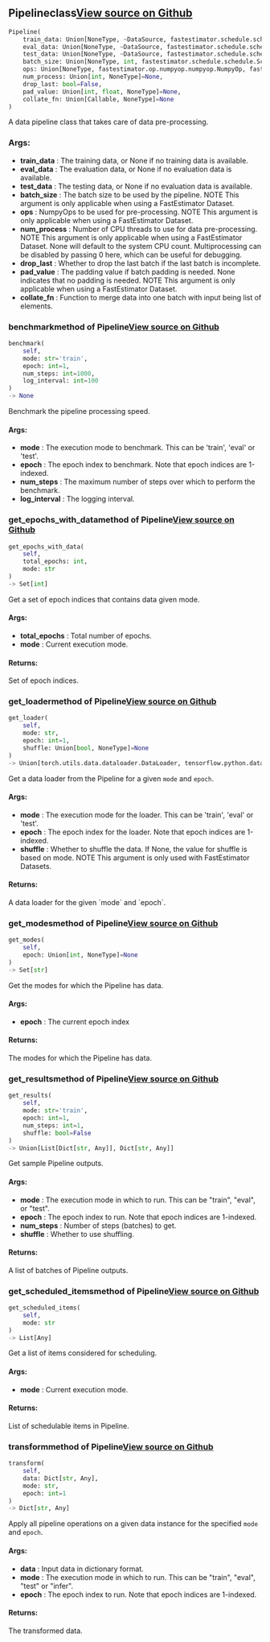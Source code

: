 ## Pipeline<span class="tag">class</span><a class="sourcelink" href=https://github.com/fastestimator/fastestimator/blob/r1.1/fastestimator/pipeline.py/#L40-L355>View source on Github</a>
```python
Pipeline(
	train_data: Union[NoneType, ~DataSource, fastestimator.schedule.schedule.Scheduler[~DataSource]]=None,
	eval_data: Union[NoneType, ~DataSource, fastestimator.schedule.schedule.Scheduler[~DataSource]]=None,
	test_data: Union[NoneType, ~DataSource, fastestimator.schedule.schedule.Scheduler[~DataSource]]=None,
	batch_size: Union[NoneType, int, fastestimator.schedule.schedule.Scheduler[int]]=None,
	ops: Union[NoneType, fastestimator.op.numpyop.numpyop.NumpyOp, fastestimator.schedule.schedule.Scheduler[fastestimator.op.numpyop.numpyop.NumpyOp], List[Union[fastestimator.op.numpyop.numpyop.NumpyOp, fastestimator.schedule.schedule.Scheduler[fastestimator.op.numpyop.numpyop.NumpyOp]]]]=None,
	num_process: Union[int, NoneType]=None,
	drop_last: bool=False,
	pad_value: Union[int, float, NoneType]=None,
	collate_fn: Union[Callable, NoneType]=None
)
```
A data pipeline class that takes care of data pre-processing.


<h3>Args:</h3>

* **train_data** :  The training data, or None if no training data is available.
* **eval_data** :  The evaluation data, or None if no evaluation data is available.
* **test_data** :  The testing data, or None if no evaluation data is available.
* **batch_size** :  The batch size to be used by the pipeline. NOTE This argument is only applicable when using a        FastEstimator Dataset.
* **ops** :  NumpyOps to be used for pre-processing. NOTE This argument is only applicable when using a FastEstimator        Dataset.
* **num_process** :  Number of CPU threads to use for data pre-processing. NOTE This argument is only applicable when        using a FastEstimator Dataset. None will default to the system CPU count. Multiprocessing can be disabled by        passing 0 here, which can be useful for debugging.
* **drop_last** :  Whether to drop the last batch if the last batch is incomplete.
* **pad_value** :  The padding value if batch padding is needed. None indicates that no padding is needed. NOTE This        argument is only applicable when using a FastEstimator Dataset.
* **collate_fn** :  Function to merge data into one batch with input being list of elements.

### benchmark<span class="tag">method of Pipeline</span><a class="sourcelink" href=https://github.com/fastestimator/fastestimator/blob/r1.1/fastestimator/pipeline.py/#L153-L228>View source on Github</a>
```python
benchmark(
	self,
	mode: str='train',
	epoch: int=1,
	num_steps: int=1000,
	log_interval: int=100
)
-> None
```
Benchmark the pipeline processing speed.


<h4>Args:</h4>

* **mode** :  The execution mode to benchmark. This can be 'train', 'eval' or 'test'.
* **epoch** :  The epoch index to benchmark. Note that epoch indices are 1-indexed.
* **num_steps** :  The maximum number of steps over which to perform the benchmark.
* **log_interval** :  The logging interval.

### get_epochs_with_data<span class="tag">method of Pipeline</span><a class="sourcelink" href=https://github.com/fastestimator/fastestimator/blob/r1.1/fastestimator/pipeline.py/#L242-L258>View source on Github</a>
```python
get_epochs_with_data(
	self,
	total_epochs: int,
	mode: str
)
-> Set[int]
```
Get a set of epoch indices that contains data given mode.


<h4>Args:</h4>

* **total_epochs** :  Total number of epochs.
* **mode** :  Current execution mode.

<h4>Returns:</h4>
    Set of epoch indices.

### get_loader<span class="tag">method of Pipeline</span><a class="sourcelink" href=https://github.com/fastestimator/fastestimator/blob/r1.1/fastestimator/pipeline.py/#L303-L343>View source on Github</a>
```python
get_loader(
	self,
	mode: str,
	epoch: int=1,
	shuffle: Union[bool, NoneType]=None
)
-> Union[torch.utils.data.dataloader.DataLoader, tensorflow.python.data.ops.dataset_ops.DatasetV2]
```
Get a data loader from the Pipeline for a given `mode` and `epoch`.


<h4>Args:</h4>

* **mode** :  The execution mode for the loader. This can be 'train', 'eval' or 'test'.
* **epoch** :  The epoch index for the loader. Note that epoch indices are 1-indexed.
* **shuffle** :  Whether to shuffle the data. If None, the value for shuffle is based on mode. NOTE This argument        is only used with FastEstimator Datasets.

<h4>Returns:</h4>
    A data loader for the given `mode` and `epoch`.

### get_modes<span class="tag">method of Pipeline</span><a class="sourcelink" href=https://github.com/fastestimator/fastestimator/blob/r1.1/fastestimator/pipeline.py/#L133-L151>View source on Github</a>
```python
get_modes(
	self,
	epoch: Union[int, NoneType]=None
)
-> Set[str]
```
Get the modes for which the Pipeline has data.


<h4>Args:</h4>

* **epoch** :  The current epoch index

<h4>Returns:</h4>
    The modes for which the Pipeline has data.

### get_results<span class="tag">method of Pipeline</span><a class="sourcelink" href=https://github.com/fastestimator/fastestimator/blob/r1.1/fastestimator/pipeline.py/#L278-L301>View source on Github</a>
```python
get_results(
	self,
	mode: str='train',
	epoch: int=1,
	num_steps: int=1,
	shuffle: bool=False
)
-> Union[List[Dict[str, Any]], Dict[str, Any]]
```
Get sample Pipeline outputs.


<h4>Args:</h4>

* **mode** :  The execution mode in which to run. This can be "train", "eval", or "test".
* **epoch** :  The epoch index to run. Note that epoch indices are 1-indexed.
* **num_steps** :  Number of steps (batches) to get.
* **shuffle** :  Whether to use shuffling.

<h4>Returns:</h4>
    A list of batches of Pipeline outputs.

### get_scheduled_items<span class="tag">method of Pipeline</span><a class="sourcelink" href=https://github.com/fastestimator/fastestimator/blob/r1.1/fastestimator/pipeline.py/#L230-L240>View source on Github</a>
```python
get_scheduled_items(
	self,
	mode: str
)
-> List[Any]
```
Get a list of items considered for scheduling.


<h4>Args:</h4>

* **mode** :  Current execution mode.

<h4>Returns:</h4>
    List of schedulable items in Pipeline.

### transform<span class="tag">method of Pipeline</span><a class="sourcelink" href=https://github.com/fastestimator/fastestimator/blob/r1.1/fastestimator/pipeline.py/#L260-L276>View source on Github</a>
```python
transform(
	self,
	data: Dict[str, Any],
	mode: str,
	epoch: int=1
)
-> Dict[str, Any]
```
Apply all pipeline operations on a given data instance for the specified `mode` and `epoch`.


<h4>Args:</h4>

* **data** :  Input data in dictionary format.
* **mode** :  The execution mode in which to run. This can be "train", "eval", "test" or "infer".
* **epoch** :  The epoch index to run. Note that epoch indices are 1-indexed.

<h4>Returns:</h4>
    The transformed data.



